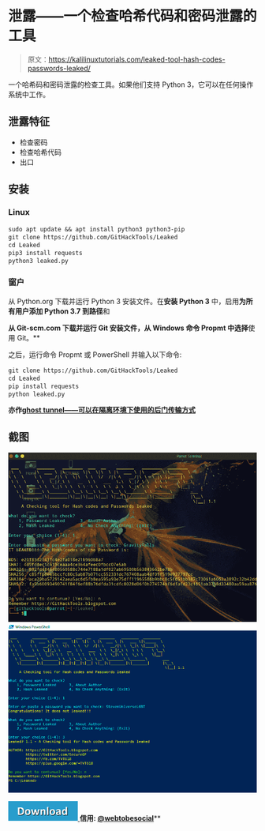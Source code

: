 # 泄露——一个检查哈希代码和密码泄露的工具

> 原文：<https://kalilinuxtutorials.com/leaked-tool-hash-codes-passwords-leaked/>

一个哈希码和密码泄露的检查工具。如果他们支持 Python 3，它可以在任何操作系统中工作。

## **泄露特征**

*   检查密码
*   检查哈希代码
*   出口

## **安装**

### **Linux**

```
sudo apt update && apt install python3 python3-pip
git clone https://github.com/GitHackTools/Leaked
cd Leaked
pip3 install requests
python3 leaked.py
```

### **窗户**

从 Python.org 下载并运行 Python 3 安装文件。在**安装 Python 3** 中，启用**为所有用户添加 Python 3.7 到路径**和

 **从 Git-scm.com 下载并运行 Git 安装文件，从 Windows 命令 Propmt 中选择**使用 Git。**

之后，运行命令 Propmt 或 PowerShell 并输入以下命令:

```
git clone https://github.com/GitHackTools/Leaked
cd Leaked
pip install requests
python leaked.py
```

**亦作[ghost tunnel——可以在隔离环境下使用的后门传输方式](https://kalilinuxtutorials.com/ghosttunnel/)**

## **截图**

![](img/c9d2a9458e26a4fc15d514c3d14dc33d.png)![](img/0d1daae8a6b33d1dc560d643ac008a5e.png)

[![](img/d861a9096555aeb1980fc054015933d7.png) ](https://github.com/GitHackTools/Leaked) **信用: [@webtobesocial](https://twitter.com/webtobesocial)****